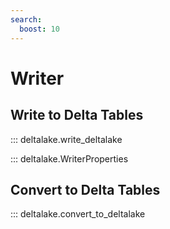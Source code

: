 ```yaml
---
search:
  boost: 10
---
```


# Writer
## Write to Delta Tables

::: deltalake.write_deltalake

::: deltalake.WriterProperties

## Convert to Delta Tables
::: deltalake.convert_to_deltalake


